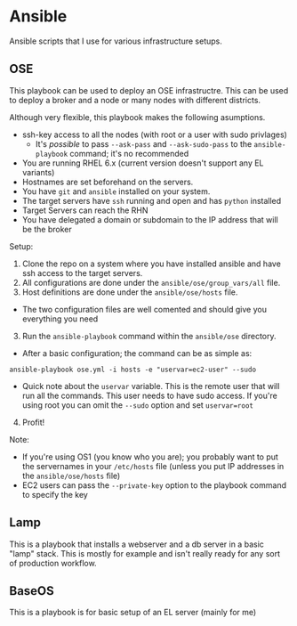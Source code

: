 # Ansible

Ansible scripts that I use for various infrastructure setups.

## OSE

This playbook can be used to deploy an OSE infrastructre. This can be used to deploy a broker and a node or many nodes with different districts.

Although very flexible, this playbook makes the following asumptions.

* ssh-key access to all the nodes (with root or a user with sudo privlages)
  * It's *possible*  to pass `--ask-pass` and `--ask-sudo-pass` to the `ansible-playbook` command; it's no recommended
* You are running RHEL 6.x (current version doesn't support any EL variants)
* Hostnames are set beforehand on the servers.
* You have `git` and `ansible` installed on your system.
* The target servers have `ssh` running and open and has `python` installed
* Target Servers can reach the RHN
* You have delegated a domain or subdomain to the IP address that will be the broker

Setup:

1. Clone the repo on a system where you have installed ansible and have ssh access to the target servers.
2. All configurations are done under the `ansible/ose/group_vars/all` file.
3. Host definitions are done under the `ansible/ose/hosts` file.
  * The two configuration files are well comented and should give you everything you need
3. Run the `ansible-playbook` command within the `ansible/ose` directory.
  * After a basic configuration; the command can be as simple as:
  ```
  ansible-playbook ose.yml -i hosts -e "uservar=ec2-user" --sudo 
  ```
  * Quick note about the `uservar` variable. This is the remote user that will run all the commands. This user needs to have sudo access. If you're using root you can omit the `--sudo` option and set `uservar=root`
4. Profit!

Note:

* If you're using OS1 (you know who you are); you probably want to put the servernames in your `/etc/hosts` file (unless you put IP addresses in the `ansible/ose/hosts` file)
* EC2 users can pass the `--private-key` option to the playbook command to specify the key

## Lamp

This is a playbook that installs a webserver and a db server in a basic "lamp" stack. This is mostly for example and isn't really ready for any sort of production workflow.

## BaseOS

This is a playbook is for basic setup of an EL server (mainly for me)

